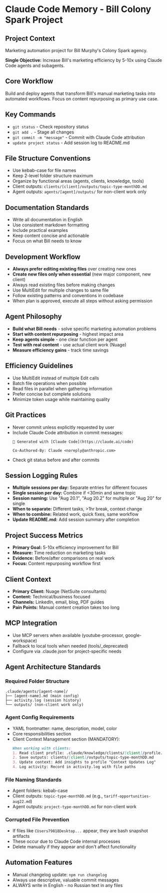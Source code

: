 # Claude Code Memory - Bill Colony Spark Project

## Project Context
Marketing automation project for Bill Murphy's Colony Spark agency.

**Single Objective:** Increase Bill's marketing efficiency by 5-10x using Claude Code agents and subagents.

## Core Workflow
Build and deploy agents that transform Bill's manual marketing tasks into automated workflows. Focus on content repurposing as primary use case.

## Key Commands
- `git status` - Check repository status
- `git add .` - Stage all changes  
- `git commit -m "message"` - Commit with Claude Code attribution
- `update project status` - Add session log to README.md

## File Structure Conventions
- Use kebab-case for file names
- Keep 2-level folder structure maximum
- Organize by functional areas (agents, clients, knowledge, tools)
- Client outputs: `clients/[client]/outputs/topic-type-monthDD.md`
- Agent outputs: `agents/[agent]/outputs/` for non-client work only

## Documentation Standards
- Write all documentation in English
- Use consistent markdown formatting
- Include practical examples
- Keep content concise and actionable
- Focus on what Bill needs to know

## Development Workflow
- **Always prefer editing existing files** over creating new ones
- **Create new files only when essential** (new major component, new client)
- Always read existing files before making changes
- Use MultiEdit for multiple changes to same file
- Follow existing patterns and conventions in codebase
- When plan is approved, execute all steps without asking permission

## Agent Philosophy
- **Build what Bill needs** - solve specific marketing automation problems
- **Start with content repurposing** - highest impact area
- **Keep agents simple** - one clear function per agent
- **Test with real content** - use actual client work (Nuage)
- **Measure efficiency gains** - track time savings

## Efficiency Guidelines
- Use MultiEdit instead of multiple Edit calls
- Batch file operations when possible
- Read files in parallel when gathering information
- Prefer concise but complete solutions
- Minimize token usage while maintaining quality

## Git Practices
- Never commit unless explicitly requested by user
- Include Claude Code attribution in commit messages:
  ```
  🤖 Generated with [Claude Code](https://claude.ai/code)
  
  Co-Authored-By: Claude <noreply@anthropic.com>
  ```
- Check git status before and after commits

## Session Logging Rules
- **Multiple sessions per day:** Separate entries for different focuses
- **Single session per day:** Combine if <30min and same topic  
- **Session naming:** Use "Aug 20.1", "Aug 20.2" for multiple or "Aug 20" for single
- **When to separate:** Different tasks, >1hr break, context change
- **When to combine:** Related work, quick fixes, same workflow
- **Update README.md:** Add session summary after completion

## Project Success Metrics
- **Primary Goal:** 5-10x efficiency improvement for Bill
- **Measure:** Time reduction on marketing tasks
- **Evidence:** Before/after comparisons on real work
- **Focus:** Content repurposing workflow first

## Client Context
- **Primary Client:** Nuage (NetSuite consultants)  
- **Content:** Technical/business focused
- **Channels:** LinkedIn, email, blog, PDF guides
- **Pain Points:** Manual content creation takes too long

## MCP Integration
- Use MCP servers when available (youtube-processor, google-workspace)
- Fallback to local tools when needed (tools/_deprecated)
- Configure via .claude.json for project-specific needs

## Agent Architecture Standards
### Required Folder Structure
```
.claude/agents/[agent-name]/
├── [agent-name].md (main config)
├── activity.log (session history) 
└── outputs/ (non-client work only)
```

### Agent Config Requirements
- YAML frontmatter: name, description, model, color
- Core responsibilities section
- Client Context Management section (MANDATORY):
  ```markdown
  When working with clients:
  1. Read client profile: .claude/knowledge/clients/[client]/profile.md
  2. Save outputs: clients/[client]/outputs/topic-type-monthDD.md  
  3. Update context: Add insights to profile "Context Updates Log"
  4. Log activity: Record in activity.log with file paths
  ```

### File Naming Standards
- Agent folders: kebab-case
- Client outputs: `topic-type-monthDD.md` (e.g., `tariff-opportunities-aug22.md`)
- Agent outputs: `project-type-monthDD.md` for non-client work

### Corrupted File Prevention
- If files like `CUsers79818Desktop...` appear, they are bash snapshot artifacts
- These occur due to Claude Code internal processes
- Delete manually if they appear and don't affect functionality

## Automation Features
- Manual changelog update: `npm run changelog`
- Always use descriptive, valuable commit messages
- ALWAYS write in English - no Russian text in any files